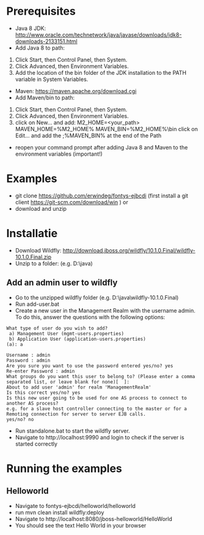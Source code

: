 # Prerequisites
* Java 8 JDK: http://www.oracle.com/technetwork/java/javase/downloads/jdk8-downloads-2133151.html
* Add Java 8 to path:
1. Click Start, then Control Panel, then System.
2. Click Advanced, then Environment Variables.
3. Add the location of the bin folder of the JDK installation to the PATH variable in System Variables.
* Maven: https://maven.apache.org/download.cgi
* Add Maven/bin to path:
1. Click Start, then Control Panel, then System.
2. Click Advanced, then Environment Variables.
3. click on New... and add:
M2_HOME=<your_path>
MAVEN_HOME=%M2_HOME%
MAVEN_BIN=%M2_HOME%\bin
click on Edit... and add the ;%MAVEN_BIN% at the end of the Path
* reopen your command prompt after adding Java 8 and Maven to the environment variables (important!)

# Examples
* git clone https://github.com/erwindeg/fontys-ejbcdi (first install a git client https://git-scm.com/download/win ) or
* download and unzip

# Installatie
* Download Wildfly:  http://download.jboss.org/wildfly/10.1.0.Final/wildfly-10.1.0.Final.zip
* Unzip to a folder: (e.g. D:\java)

## Add an admin user to wildfly
* Go to the unzipped wildfly folder (e.g. D:\java\wildfly-10.1.0.Final)
* Run add-user.bat
* Create a new user in the Management Realm with the username admin. To do this, answer the questions with the following options:
```
What type of user do you wish to add? 
 a) Management User (mgmt-users.properties) 
 b) Application User (application-users.properties)
(a): a

Username : admin
Password : admin
Are you sure you want to use the password entered yes/no? yes
Re-enter Password : admin
What groups do you want this user to belong to? (Please enter a comma separated list, or leave blank for none)[  ]: 
About to add user 'admin' for realm 'ManagementRealm'
Is this correct yes/no? yes
Is this new user going to be used for one AS process to connect to another AS process? 
e.g. for a slave host controller connecting to the master or for a Remoting connection for server to server EJB calls.
yes/no? no
```

* Run standalone.bat to start the wildfly server.
* Navigate to http://localhost:9990 and login to check if the server is started correctly

# Running the examples
## Helloworld
* Navigate to fontys-ejbcdi/helloworld/helloworld
* run mvn clean install wildfly:deploy
* Navigate to http://localhost:8080/jboss-helloworld/HelloWorld
* You should see the text Hello World in your browser
